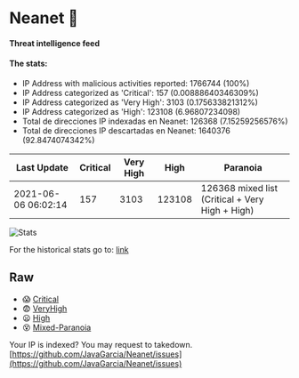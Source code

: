 # Neanet :hocho:
#### Threat intelligence feed
#### The stats:

- IP Address with malicious activities reported: 1766744 (100%)
- IP Address categorized as 'Critical':  157 (0.00888640346309%)
- IP Address categorized as 'Very High':  3103 (0.175633821312%)
- IP Address categorized as 'High':  123108 (6.96807234098)
- Total de direcciones IP indexadas en Neanet:  126368 (7.15259256576%)
- Total de direcciones IP descartadas en Neanet:  1640376 (92.8474074342%)

| Last Update | Critical | Very High | High | Paranoia |
| --- | --- | --- | --- | --- |
| 2021-06-06 06:02:14 | 157 | 3103 | 123108 | 126368 mixed list (Critical + Very High + High)|

![Stats](https://docs.google.com/spreadsheets/d/e/2PACX-1vSnaNMIXVabIpDJjufMlzH7poXnshF3mgd8Is1g9ytUEzVsP5my4Trn8f-xkoLLQ38xpL3HtmUexLo6/pubchart?oid=501124687&format=image)

For the historical stats go to: [link](/stats.csv)
## Raw
- :scream: [Critical](https://raw.githubusercontent.com/JavaGarcia/Neanet/master/blacklists/neanet_critical.txt)
- :fearful: [VeryHigh](https://raw.githubusercontent.com/JavaGarcia/Neanet/master/blacklists/neanet_veryHigh.txtt)
- :frowning: [High](https://raw.githubusercontent.com/JavaGarcia/Neanet/master/blacklists/neanet_high.txt)
- :dizzy_face: [Mixed-Paranoia](https://raw.githubusercontent.com/JavaGarcia/Neanet/master/blacklists/neanet_all.txt)


Your IP is indexed? You may request to takedown. [https://github.com/JavaGarcia/Neanet/issues](https://github.com/JavaGarcia/Neanet/issues)











































































































































































































































































































































































































































































































































































































































































































































































































































































































































































































































































































































































































































































































































































































































































































































































































































































































































































































































































































































































































































































































































































































































































































































































































































































































































































































































































































































































































































































































































































































































































































































































































































































































































































































































































































































































































































































































































































































































































































































































































































































































































































































































































































































































































































































































































































































































































































































































































































































































































































































































































































































































































































































































































































































































































































































































































































































































































































































































































































































































































































































































































































































































































































































































































































































































































































































































































































































































































































































































































































































































